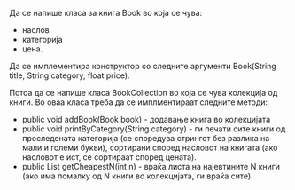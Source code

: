 Да се напише класа за книга Book во која се чува:

* наслов
* категорија
* цена.

Да се имплементира конструктор со следните аргументи Book(String title, String category, float price).

Потоа да се напише класа BookCollection во која се чува колекција од книги. Во оваа класа треба да се имплментираат следните методи:

* public void addBook(Book book) - додавање книга во колекцијата
* public void printByCategory(String category) - ги печати сите книги од проследената категорија (се споредува стрингот без разлика на мали и големи букви), сортирани според насловот на книгата (ако насловот е ист, се сортираат според цената).
* public List<Book> getCheapestN(int n) - враќа листа на најевтините N книги (ако има помалку од N книги во колекцијата, ги враќа сите).